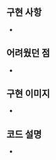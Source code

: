 <!-- PR 제목 예시:
[missionX] X단계 미션 구현 - 000/0팀
-->

## 구현 사항

-

## 어려웠던 점

-

## 구현 이미지

-

## 코드 설명
- 
